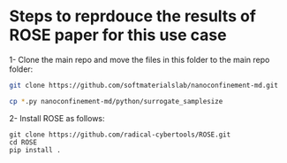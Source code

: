 # Steps to reprdouce the results of ROSE paper for this use case

1- Clone the main repo and move the files in this folder to the main repo folder:
```sh
git clone https://github.com/softmaterialslab/nanoconfinement-md.git

cp *.py nanoconfinement-md/python/surrogate_samplesize
```

2- Install ROSE as follows:
```
git clone https://github.com/radical-cybertools/ROSE.git
cd ROSE
pip install .
```

